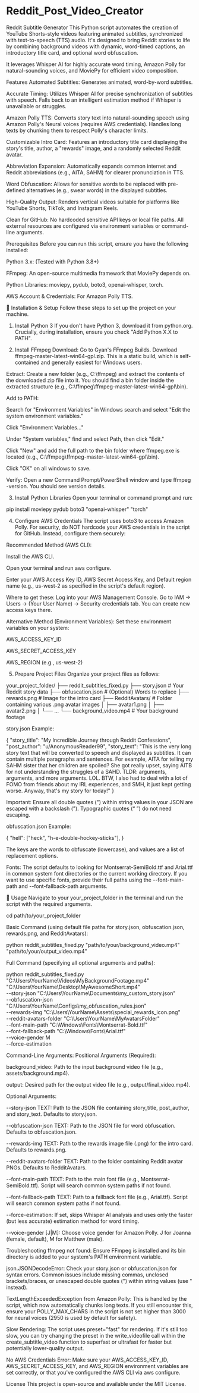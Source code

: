 # Reddit_Post_Video_Creator
Reddit Subtitle Generator
This Python script automates the creation of YouTube Shorts-style videos featuring animated subtitles, synchronized with text-to-speech (TTS) audio. It's designed to bring Reddit stories to life by combining background videos with dynamic, word-timed captions, an introductory title card, and optional word obfuscation.

It leverages Whisper AI for highly accurate word timing, Amazon Polly for natural-sounding voices, and MoviePy for efficient video composition.

Features
Automated Subtitles: Generates animated, word-by-word subtitles.

Accurate Timing: Utilizes Whisper AI for precise synchronization of subtitles with speech. Falls back to an intelligent estimation method if Whisper is unavailable or struggles.

Amazon Polly TTS: Converts story text into natural-sounding speech using Amazon Polly's Neural voices (requires AWS credentials). Handles long texts by chunking them to respect Polly's character limits.

Customizable Intro Card: Features an introductory title card displaying the story's title, author, a "rewards" image, and a randomly selected Reddit avatar.

Abbreviation Expansion: Automatically expands common internet and Reddit abbreviations (e.g., AITA, SAHM) for clearer pronunciation in TTS.

Word Obfuscation: Allows for sensitive words to be replaced with pre-defined alternatives (e.g., swear words) in the displayed subtitles.

High-Quality Output: Renders vertical videos suitable for platforms like YouTube Shorts, TikTok, and Instagram Reels.

Clean for GitHub: No hardcoded sensitive API keys or local file paths. All external resources are configured via environment variables or command-line arguments.

  Prerequisites
Before you can run this script, ensure you have the following installed:

Python 3.x: (Tested with Python 3.8+)

FFmpeg: An open-source multimedia framework that MoviePy depends on.

Python Libraries: moviepy, pydub, boto3, openai-whisper, torch.

AWS Account & Credentials: For Amazon Polly TTS.

🚀 Installation & Setup
Follow these steps to set up the project on your machine.

1. Install Python 3
If you don't have Python 3, download it from python.org.
Crucially, during installation, ensure you check "Add Python X.X to PATH".

2. Install FFmpeg
Download: Go to Gyan's FFmpeg Builds. Download ffmpeg-master-latest-win64-gpl.zip. This is a static build, which is self-contained and generally easiest for Windows users.

Extract: Create a new folder (e.g., C:\ffmpeg) and extract the contents of the downloaded zip file into it. You should find a bin folder inside the extracted structure (e.g., C:\ffmpeg\ffmpeg-master-latest-win64-gpl\bin).

Add to PATH:

Search for "Environment Variables" in Windows search and select "Edit the system environment variables."

Click "Environment Variables..."

Under "System variables," find and select Path, then click "Edit."

Click "New" and add the full path to the bin folder where ffmpeg.exe is located (e.g., C:\ffmpeg\ffmpeg-master-latest-win64-gpl\bin).

Click "OK" on all windows to save.

Verify: Open a new Command Prompt/PowerShell window and type ffmpeg -version. You should see version details.

3. Install Python Libraries
Open your terminal or command prompt and run:

pip install moviepy pydub boto3 "openai-whisper" "torch"

4. Configure AWS Credentials
The script uses boto3 to access Amazon Polly. For security, do NOT hardcode your AWS credentials in the script for GitHub. Instead, configure them securely:

Recommended Method (AWS CLI):

Install the AWS CLI.

Open your terminal and run aws configure.

Enter your AWS Access Key ID, AWS Secret Access Key, and Default region name (e.g., us-west-2 as specified in the script's default region).

Where to get these: Log into your AWS Management Console. Go to IAM -> Users -> (Your User Name) -> Security credentials tab. You can create new access keys there.

Alternative Method (Environment Variables):
Set these environment variables on your system:

AWS_ACCESS_KEY_ID

AWS_SECRET_ACCESS_KEY

AWS_REGION (e.g., us-west-2)

5. Prepare Project Files
Organize your project files as follows:

your_project_folder/
├── reddit_subtitles_fixed.py
├── story.json               # Your Reddit story data
├── obfuscation.json         # (Optional) Words to replace
├── rewards.png              # Image for the intro card
├── RedditAvatars/           # Folder containing various .png avatar images
│   ├── avatar1.png
│   ├── avatar2.png
│   └── ...
└── background_video.mp4     # Your background footage

story.json Example:

{
  "story_title": "My Incredible Journey through Reddit Confessions",
  "post_author": "u/AnonymousReader99",
  "story_text": "This is the very long story text that will be converted to speech and displayed as subtitles. It can contain multiple paragraphs and sentences. For example, AITA for telling my SAHM sister that her children are spoiled? She got really upset, saying AITB for not understanding the struggles of a SAHD. TLDR: arguments, arguments, and more arguments. LOL. BTW, I also had to deal with a lot of FOMO from friends about my IRL experiences, and SMH, it just kept getting worse. Anyway, that's my story for today!"
}

Important: Ensure all double quotes (") within string values in your JSON are escaped with a backslash (\"). Typographic quotes (“ ”) do not need escaping.

obfuscation.json Example:

{
  "hell": ["heck", "h-e-double-hockey-sticks"],
}

The keys are the words to obfuscate (lowercase), and values are a list of replacement options.

Fonts: The script defaults to looking for Montserrat-SemiBold.ttf and Arial.ttf in common system font directories or the current working directory. If you want to use specific fonts, provide their full paths using the --font-main-path and --font-fallback-path arguments.

🚀 Usage
Navigate to your your_project_folder in the terminal and run the script with the required arguments.

cd path/to/your_project_folder

Basic Command (using default file paths for story.json, obfuscation.json, rewards.png, and RedditAvatars):

python reddit_subtitles_fixed.py "path/to/your/background_video.mp4" "path/to/your/output_video.mp4"

Full Command (specifying all optional arguments and paths):

python reddit_subtitles_fixed.py \
    "C:\Users\YourName\Videos\MyBackgroundFootage.mp4" \
    "C:\Users\YourName\Desktop\MyAwesomeShort.mp4" \
    --story-json "C:\Users\YourName\Documents\my_custom_story.json" \
    --obfuscation-json "C:\Users\YourName\Configs\my_obfuscation_rules.json" \
    --rewards-img "C:\Users\YourName\Assets\special_rewards_icon.png" \
    --reddit-avatars-folder "C:\Users\YourName\MyAvatarsFolder" \
    --font-main-path "C:\Windows\Fonts\Montserrat-Bold.ttf" \
    --font-fallback-path "C:\Windows\Fonts\Arial.ttf" \
    --voice-gender M \
    --force-estimation

Command-Line Arguments:
Positional Arguments (Required):

background_video: Path to the input background video file (e.g., assets/background.mp4).

output: Desired path for the output video file (e.g., output/final_video.mp4).

Optional Arguments:

--story-json TEXT: Path to the JSON file containing story_title, post_author, and story_text. Defaults to story.json.

--obfuscation-json TEXT: Path to the JSON file for word obfuscation. Defaults to obfuscation.json.

--rewards-img TEXT: Path to the rewards image file (.png) for the intro card. Defaults to rewards.png.

--reddit-avatars-folder TEXT: Path to the folder containing Reddit avatar PNGs. Defaults to RedditAvatars.

--font-main-path TEXT: Path to the main font file (e.g., Montserrat-SemiBold.ttf). Script will search common system paths if not found.

--font-fallback-path TEXT: Path to a fallback font file (e.g., Arial.ttf). Script will search common system paths if not found.

--force-estimation: If set, skips Whisper AI analysis and uses only the faster (but less accurate) estimation method for word timing.

--voice-gender [J|M]: Choose voice gender for Amazon Polly. J for Joanna (female, default), M for Matthew (male).

  Troubleshooting
ffmpeg not found: Ensure FFmpeg is installed and its bin directory is added to your system's PATH environment variable.

json.JSONDecodeError: Check your story.json or obfuscation.json for syntax errors. Common issues include missing commas, unclosed brackets/braces, or unescaped double quotes (") within string values (use \" instead).

TextLengthExceededException from Amazon Polly: This is handled by the script, which now automatically chunks long texts. If you still encounter this, ensure your POLLY_MAX_CHARS in the script is not set higher than 3000 for neural voices (2950 is used by default for safety).

Slow Rendering: The script uses preset="fast" for rendering. If it's still too slow, you can try changing the preset in the write_videofile call within the create_subtitle_video function to superfast or ultrafast for faster but potentially lower-quality output.

No AWS Credentials Error: Make sure your AWS_ACCESS_KEY_ID, AWS_SECRET_ACCESS_KEY, and AWS_REGION environment variables are set correctly, or that you've configured the AWS CLI via aws configure.

  License
This project is open-source and available under the MIT License.
